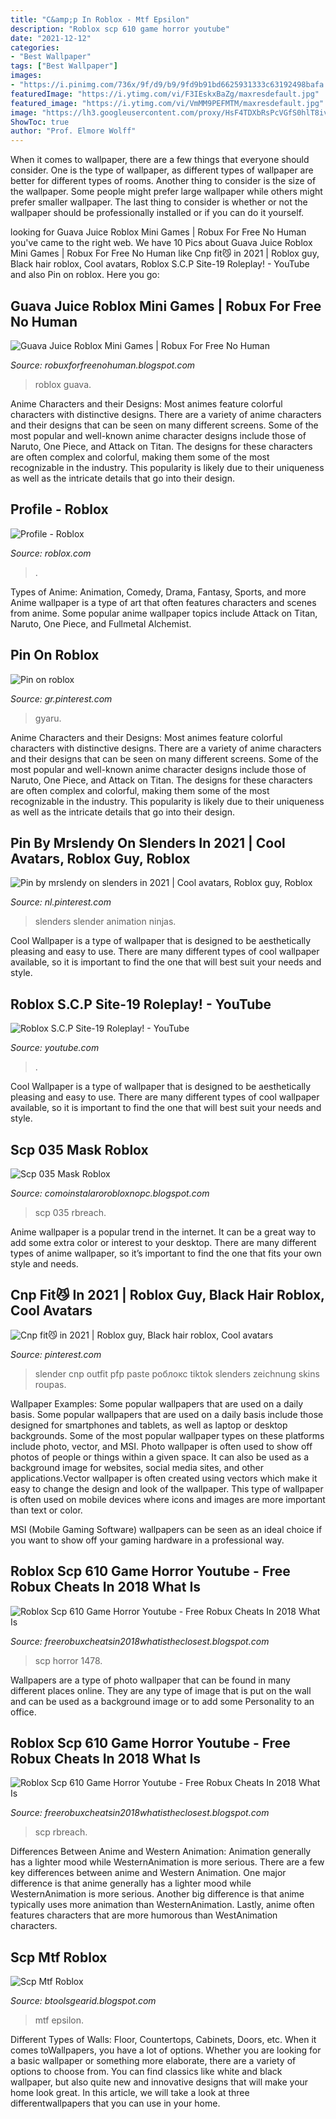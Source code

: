 ```yaml
---
title: "C&amp;p In Roblox - Mtf Epsilon"
description: "Roblox scp 610 game horror youtube"
date: "2021-12-12"
categories:
- "Best Wallpaper"
tags: ["Best Wallpaper"]
images:
- "https://i.pinimg.com/736x/9f/d9/b9/9fd9b91bd6625931333c63192498bafa.jpg"
featuredImage: "https://i.ytimg.com/vi/F3IEskxBaZg/maxresdefault.jpg"
featured_image: "https://i.ytimg.com/vi/VmMM9PEFMTM/maxresdefault.jpg"
image: "https://lh3.googleusercontent.com/proxy/HsF4TDXbRsPcVGfS0hlT8iv6v-dwY4Fzg40nOuE1uup2P_z7j_giQqsFMVoGFqT4H1RLz_vXc5SGCNulAfMRtpYRUvtXJV1D=w1200-h630-pd"
ShowToc: true
author: "Prof. Elmore Wolff"
---
```



When it comes to wallpaper, there are a few things that everyone should consider. One is the type of wallpaper, as different types of wallpaper are better for different types of rooms. Another thing to consider is the size of the wallpaper. Some people might prefer large wallpaper while others might prefer smaller wallpaper. The last thing to consider is whether or not the wallpaper should be professionally installed or if you can do it yourself.

	

		
looking for Guava Juice Roblox Mini Games | Robux For Free No Human you've came to the right web. We have 10 Pics about Guava Juice Roblox Mini Games | Robux For Free No Human like Cnp fit😼 in 2021 | Roblox guy, Black hair roblox, Cool avatars, Roblox S.C.P Site-19 Roleplay! - YouTube and also Pin on roblox. Here you go:
		
    
## Guava Juice Roblox Mini Games | Robux For Free No Human

<img loading=lazy src="https://lh3.googleusercontent.com/proxy/HsF4TDXbRsPcVGfS0hlT8iv6v-dwY4Fzg40nOuE1uup2P_z7j_giQqsFMVoGFqT4H1RLz_vXc5SGCNulAfMRtpYRUvtXJV1D=w1200-h630-pd" onerror="this.onerror=null;this.src='https://tse3.mm.bing.net/th?id=OIP.Svj4v5OlHdb-m6R6eZENIQHaD4&amp;pid=15.1';" alt="Guava Juice Roblox Mini Games | Robux For Free No Human">

_Source: robuxforfreenohuman.blogspot.com_

>roblox guava. 

	

Anime Characters and their Designs: Most animes feature colorful characters with distinctive designs.
There are a variety of anime characters and their designs that can be seen on many different screens. Some of the most popular and well-known anime character designs include those of Naruto, One Piece, and Attack on Titan. The designs for these characters are often complex and colorful, making them some of the most recognizable in the industry. This popularity is likely due to their uniqueness as well as the intricate details that go into their design.

    
## Profile - Roblox

<img loading=lazy src="https://t3.rbxcdn.com/a4b2a7d5ca54c69fbbd91b738dd3a7c3" onerror="this.onerror=null;this.src='https://tse4.mm.bing.net/th?id=OIP.pLKn1cpUxp-72RtzjdOnwwAAAA&amp;pid=15.1';" alt="Profile - Roblox">

_Source: roblox.com_

>. 

	

Types of Anime: Animation, Comedy, Drama, Fantasy, Sports, and more
Anime wallpaper is a type of art that often features characters and scenes from anime. Some popular anime wallpaper topics include Attack on Titan, Naruto, One Piece, and Fullmetal Alchemist.

    
## Pin On Roblox

<img loading=lazy src="https://i.pinimg.com/736x/78/fb/65/78fb6586fecaa1e04d28b6daad07f7a7.jpg" onerror="this.onerror=null;this.src='https://tse2.mm.bing.net/th?id=OIP.Fkk5XeEf0S9-30HkqJ2HJQAAAA&amp;pid=15.1';" alt="Pin on roblox">

_Source: gr.pinterest.com_

>gyaru. 

	

Anime Characters and their Designs: Most animes feature colorful characters with distinctive designs.
There are a variety of anime characters and their designs that can be seen on many different screens. Some of the most popular and well-known anime character designs include those of Naruto, One Piece, and Attack on Titan. The designs for these characters are often complex and colorful, making them some of the most recognizable in the industry. This popularity is likely due to their uniqueness as well as the intricate details that go into their design.

    
## Pin By Mrslendy On Slenders In 2021 | Cool Avatars, Roblox Guy, Roblox

<img loading=lazy src="https://i.pinimg.com/736x/9f/d9/b9/9fd9b91bd6625931333c63192498bafa.jpg" onerror="this.onerror=null;this.src='https://tse2.mm.bing.net/th?id=OIP.a9QKtZMBXVvvWGzf7JOcewAAAA&amp;pid=15.1';" alt="Pin by mrslendy on slenders in 2021 | Cool avatars, Roblox guy, Roblox">

_Source: nl.pinterest.com_

>slenders slender animation ninjas. 

	

Cool Wallpaper is a type of wallpaper that is designed to be aesthetically pleasing and easy to use. There are many different types of cool wallpaper available, so it is important to find the one that will best suit your needs and style.

    
## Roblox S.C.P Site-19 Roleplay! - YouTube

<img loading=lazy src="https://i.ytimg.com/vi/3OcERwrMaaA/maxresdefault.jpg" onerror="this.onerror=null;this.src='https://tse2.mm.bing.net/th?id=OIP.RkvNks9lzdRgRSHYe-vuxwHaEK&amp;pid=15.1';" alt="Roblox S.C.P Site-19 Roleplay! - YouTube">

_Source: youtube.com_

>. 

	

Cool Wallpaper is a type of wallpaper that is designed to be aesthetically pleasing and easy to use. There are many different types of cool wallpaper available, so it is important to find the one that will best suit your needs and style.

    
## Scp 035 Mask Roblox

<img loading=lazy src="https://i.ytimg.com/vi/EfWyf75cfwA/maxresdefault.jpg" onerror="this.onerror=null;this.src='https://tse3.mm.bing.net/th?id=OIP.vjk2SIfTwW0rFYUhNcYUJQHaEK&amp;pid=15.1';" alt="Scp 035 Mask Roblox">

_Source: comoinstalarorobloxnopc.blogspot.com_

>scp 035 rbreach. 

	

Anime wallpaper is a popular trend in the internet. It can be a great way to add some extra color or interest to your desktop. There are many different types of anime wallpaper, so it’s important to find the one that fits your own style and needs.

    
## Cnp Fit😼 In 2021 | Roblox Guy, Black Hair Roblox, Cool Avatars

<img loading=lazy src="https://i.pinimg.com/736x/c9/ca/21/c9ca2193c39d7c0a164fd1587fb6e15b.jpg" onerror="this.onerror=null;this.src='https://tse2.mm.bing.net/th?id=OIP.n-b35Mh_k3nYfEyM8V-R0wAAAA&amp;pid=15.1';" alt="Cnp fit😼 in 2021 | Roblox guy, Black hair roblox, Cool avatars">

_Source: pinterest.com_

>slender cnp outfit pfp paste роблокс tiktok slenders zeichnung skins roupas. 

	

Wallpaper Examples: Some popular wallpapers that are used on a daily basis.
Some popular wallpapers that are used on a daily basis include those designed for smartphones and tablets, as well as laptop or desktop backgrounds. Some of the most popular wallpaper types on these platforms include photo, vector, and MSI. 
Photo wallpaper is often used to show off photos of people or things within a given space. It can also be used as a background image for websites, social media sites, and other applications.Vector wallpaper is often created using vectors which make it easy to change the design and look of the wallpaper. This type of wallpaper is often used on mobile devices where icons and images are more important than text or color. 

MSI (Mobile Gaming Software) wallpapers can be seen as an ideal choice if you want to show off your gaming hardware in a professional way.

    
## Roblox Scp 610 Game Horror Youtube - Free Robux Cheats In 2018 What Is

<img loading=lazy src="https://i.ytimg.com/vi/rvxR1kYpclI/maxresdefault.jpg" onerror="this.onerror=null;this.src='https://tse4.mm.bing.net/th?id=OIP.UYL1PTMdRjFuSjpkcKFKFgHaEK&amp;pid=15.1';" alt="Roblox Scp 610 Game Horror Youtube - Free Robux Cheats In 2018 What Is">

_Source: freerobuxcheatsin2018whatistheclosest.blogspot.com_

>scp horror 1478. 

	



Wallpapers are a type of photo wallpaper that can be found in many different places online. They are any type of image that is put on the wall and can be used as a background image or to add some Personality to an office.

    
## Roblox Scp 610 Game Horror Youtube - Free Robux Cheats In 2018 What Is

<img loading=lazy src="https://i.ytimg.com/vi/F3IEskxBaZg/maxresdefault.jpg" onerror="this.onerror=null;this.src='https://tse1.mm.bing.net/th?id=OIP.9o4jxi6vsAw8Xq-V2hptsgHaEK&amp;pid=15.1';" alt="Roblox Scp 610 Game Horror Youtube - Free Robux Cheats In 2018 What Is">

_Source: freerobuxcheatsin2018whatistheclosest.blogspot.com_

>scp rbreach. 

	

Differences Between Anime and Western Animation: Animation generally has a lighter mood while WesternAnimation is more serious.
There are a few key differences between anime and Western Animation. One major difference is that anime generally has a lighter mood while WesternAnimation is more serious. Another big difference is that anime typically uses more animation than WesternAnimation. Lastly, anime often features characters that are more humorous than WestAnimation characters.

    
## Scp Mtf Roblox

<img loading=lazy src="https://i.ytimg.com/vi/VmMM9PEFMTM/maxresdefault.jpg" onerror="this.onerror=null;this.src='https://tse1.mm.bing.net/th?id=OIP.BGrtrHteYRuhPwFAlYrTPAHaEK&amp;pid=15.1';" alt="Scp Mtf Roblox">

_Source: btoolsgearid.blogspot.com_

>mtf epsilon. 

	

Different Types of Walls: Floor, Countertops, Cabinets, Doors, etc.
When it comes toWallpapers, you have a lot of options. Whether you are looking for a basic wallpaper or something more elaborate, there are a variety of options to choose from. You can find classics like white and black wallpaper, but also quite new and innovative designs that will make your home look great. In this article, we will take a look at three differentwallpapers that you can use in your home.

